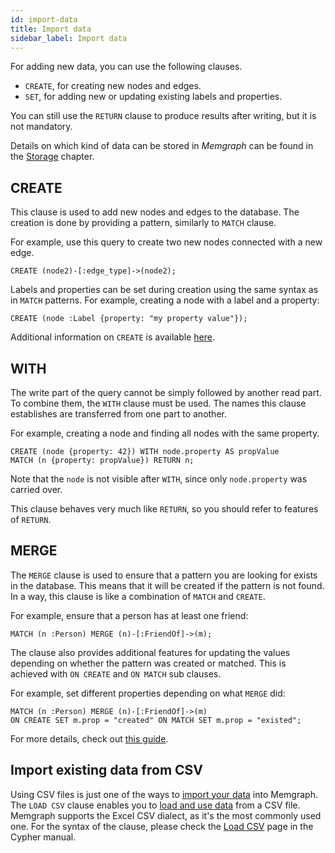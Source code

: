 ```yaml
---
id: import-data
title: Import data
sidebar_label: Import data
---
```


For adding new data, you can use the following clauses.

  * `CREATE`, for creating new nodes and edges.
  * `SET`, for adding new or updating existing labels and properties.

You can still use the `RETURN` clause to produce results after writing, but it
is not mandatory.

Details on which kind of data can be stored in *Memgraph* can be found in the
[Storage](/memgraph/concepts/storage) chapter.

## CREATE

This clause is used to add new nodes and edges to the database. The creation is
done by providing a pattern, similarly to `MATCH` clause.

For example, use this query to create two new nodes connected with a new edge.

```cypher
CREATE (node2)-[:edge_type]->(node2);
```

Labels and properties can be set during creation using the same syntax as in
`MATCH` patterns. For example, creating a node with a label and a property:

```cypher
CREATE (node :Label {property: "my property value"});
```

Additional information on `CREATE` is available [here](./clauses/create.md).


## WITH

The write part of the query cannot be simply followed by another read part. To
combine them, the `WITH` clause must be used. The names this clause establishes
are transferred from one part to another.

For example, creating a node and finding all nodes with the same property.

```cypher
CREATE (node {property: 42}) WITH node.property AS propValue
MATCH (n {property: propValue}) RETURN n;
```

Note that the `node` is not visible after `WITH`, since only `node.property` was
carried over.

This clause behaves very much like `RETURN`, so you should refer to features of
`RETURN`.

## MERGE

The `MERGE` clause is used to ensure that a pattern you are looking for exists
in the database. This means that it will be created if the pattern is not found.
In a way, this clause is like a combination of `MATCH` and `CREATE`.


For example, ensure that a person has at least one friend:

```cypher
MATCH (n :Person) MERGE (n)-[:FriendOf]->(m);
```

The clause also provides additional features for updating the values depending
on whether the pattern was created or matched. This is achieved with `ON CREATE`
and `ON MATCH` sub clauses.

For example, set different properties depending on what `MERGE` did:

```cypher
MATCH (n :Person) MERGE (n)-[:FriendOf]->(m)
ON CREATE SET m.prop = "created" ON MATCH SET m.prop = "existed";
```

For more details, check out [this guide](./clauses/merge.md).

## Import existing data from CSV

Using CSV files is just one of the ways to [import your
data](/docs/memgraph/import-data) into Memgraph. The `LOAD CSV` clause enables
you to [load and use data](/docs/memgraph/import-data/load-csv-clause) from a
CSV file. Memgraph supports the Excel CSV dialect, as it's the most commonly
used one. For the syntax of the clause, please check the [Load
CSV](/cypher-manual/clauses/load-csv) page in the Cypher manual.
